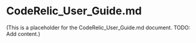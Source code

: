 # CodeRelic_User_Guide.md

(This is a placeholder for the CodeRelic_User_Guide.md document. TODO: Add content.)
